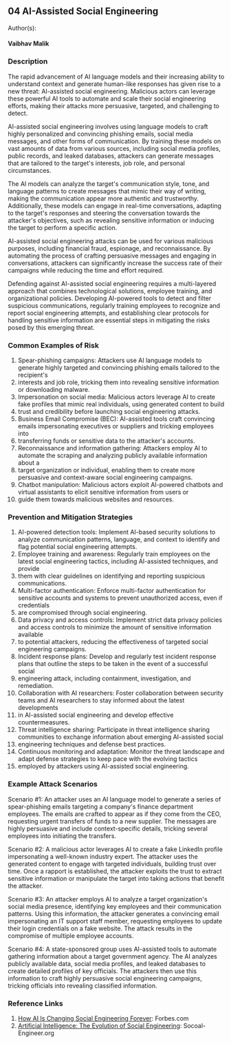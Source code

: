 ## 04 AI-Assisted Social Engineering

Author(s):
#### Vaibhav Malik

### Description

The rapid advancement of AI language models and their increasing ability to understand context and generate human-like responses has given rise to 
a new threat: AI-assisted social engineering. Malicious actors can leverage these powerful AI tools to automate and scale their social engineering 
efforts, making their attacks more persuasive, targeted, and challenging to detect.

AI-assisted social engineering involves using language models to craft highly personalized and convincing phishing emails, social media messages, 
and other forms of communication. By training these models on vast amounts of data from various sources, including social media profiles, public 
records, and leaked databases, attackers can generate messages that are tailored to the target's interests, job role, and personal circumstances.

The AI models can analyze the target's communication style, tone, and language patterns to create messages that mimic their way of writing, making 
the communication appear more authentic and trustworthy. Additionally, these models can engage in real-time conversations, adapting to the target's 
responses and steering the conversation towards the attacker's objectives, such as revealing sensitive information or inducing the target to perform a specific action.

AI-assisted social engineering attacks can be used for various malicious purposes, including financial fraud, espionage, and reconnaissance. By 
automating the process of crafting persuasive messages and engaging in conversations, attackers can significantly increase the success rate of 
their campaigns while reducing the time and effort required.

Defending against AI-assisted social engineering requires a multi-layered approach that combines technological solutions, employee training, and 
organizational policies. Developing AI-powered tools to detect and filter suspicious communications, regularly training employees to recognize and 
report social engineering attempts, and establishing clear protocols for handling sensitive information are essential steps in mitigating the risks posed by this emerging threat.

### Common Examples of Risk

1. Spear-phishing campaigns: Attackers use AI language models to generate highly targeted and convincing phishing emails tailored to the recipient's
2. interests and job role, tricking them into revealing sensitive information or downloading malware.
3. Impersonation on social media: Malicious actors leverage AI to create fake profiles that mimic real individuals, using generated content to build
4. trust and credibility before launching social engineering attacks.
5. Business Email Compromise (BEC): AI-assisted tools craft convincing emails impersonating executives or suppliers and tricking employees into
6. transferring funds or sensitive data to the attacker's accounts.
7. Reconnaissance and information gathering: Attackers employ AI to automate the scraping and analyzing publicly available information about a
8. target organization or individual, enabling them to create more persuasive and context-aware social engineering campaigns.
9. Chatbot manipulation: Malicious actors exploit AI-powered chatbots and virtual assistants to elicit sensitive information from users or
10. guide them towards malicious websites and resources.

### Prevention and Mitigation Strategies

1. AI-powered detection tools: Implement AI-based security solutions to analyze communication patterns, language, and context to identify and flag potential social engineering attempts.
2. Employee training and awareness: Regularly train employees on the latest social engineering tactics, including AI-assisted techniques, and provide
3. them with clear guidelines on identifying and reporting suspicious communications.
4. Multi-factor authentication: Enforce multi-factor authentication for sensitive accounts and systems to prevent unauthorized access, even if credentials
5. are compromised through social engineering.
6. Data privacy and access controls: Implement strict data privacy policies and access controls to minimize the amount of sensitive information available
7. to potential attackers, reducing the effectiveness of targeted social engineering campaigns.
8. Incident response plans: Develop and regularly test incident response plans that outline the steps to be taken in the event of a successful social
9. engineering attack, including containment, investigation, and remediation.
10. Collaboration with AI researchers: Foster collaboration between security teams and AI researchers to stay informed about the latest developments
11. in AI-assisted social engineering and develop effective countermeasures.
12. Threat intelligence sharing: Participate in threat intelligence sharing communities to exchange information about emerging AI-assisted social
13. engineering techniques and defense best practices.
14. Continuous monitoring and adaptation: Monitor the threat landscape and adapt defense strategies to keep pace with the evolving tactics
15. employed by attackers using AI-assisted social engineering.

### Example Attack Scenarios

Scenario #1: An attacker uses an AI language model to generate a series of spear-phishing emails targeting a company's finance department employees. 
The emails are crafted to appear as if they come from the CEO, requesting urgent transfers of funds to a new supplier. The messages are highly 
persuasive and include context-specific details, tricking several employees into initiating the transfers.

Scenario #2: A malicious actor leverages AI to create a fake LinkedIn profile impersonating a well-known industry expert. The attacker uses the 
generated content to engage with targeted individuals, building trust over time. Once a rapport is established, the attacker exploits the trust 
to extract sensitive information or manipulate the target into taking actions that benefit the attacker.

Scenario #3: An attacker employs AI to analyze a target organization's social media presence, identifying key employees and their communication 
patterns. Using this information, the attacker generates a convincing email impersonating an IT support staff member, requesting employees to 
update their login credentials on a fake website. The attack results in the compromise of multiple employee accounts.

Scenario #4: A state-sponsored group uses AI-assisted tools to automate gathering information about a target government agency. The AI 
analyzes publicly available data, social media profiles, and leaked databases to create detailed profiles of key officials. The attackers 
then use this information to craft highly persuasive social engineering campaigns, tricking officials into revealing classified information.

### Reference Links

1. [How AI Is Changing Social Engineering Forever](https://www.forbes.com/sites/forbestechcouncil/2023/05/26/how-ai-is-changing-social-engineering-forever/?sh=5e7504cb321b): Forbes.com
2. [Artificial Intelligence: The Evolution of Social Engineering](https://www.social-engineer.org/social-engineering/artificial-intelligence-the-evolution-of-social-engineering/): Socoal-Engineer.org

